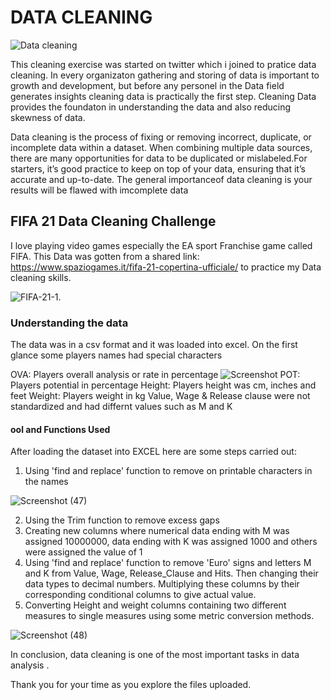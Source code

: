 # DATA CLEANING 
![Data cleaning](https://user-images.githubusercontent.com/92938944/226064114-17cadf58-fb67-4422-a04b-fb8a9edeee64.png)

This cleaning exercise was started on twitter which i joined to pratice data cleaning. 
In every organizaton gathering and storing of data is important to growth and development, but before any personel in the Data field generates insights 
cleaning data is practically the first step. 
Cleaning Data provides the foundaton in understanding the data and also reducing skewness of data.

Data cleaning is the process of fixing or removing incorrect,  duplicate, or incomplete data within a dataset. When combining multiple data sources, there are many opportunities for data to be duplicated or mislabeled.For starters, it’s good practice to keep on top of your data, ensuring that it’s accurate and up-to-date. The general importanceof data cleaning is your results will be flawed with imcomplete data

## FIFA 21 Data Cleaning Challenge
I love playing video games especially the EA sport Franchise game called FIFA. This Data was gotten from a shared link: https://www.spaziogames.it/fifa-21-copertina-ufficiale/ to practice my Data cleaning skills.
                          
![FIFA-21-1](https://user-images.githubusercontent.com/92938944/226065395-8886e981-bb55-4980-bca4-3c0c18843b75.png).

### Understanding the data
The data was in a csv format and it was loaded into excel.  On the first glance some players names had special characters

OVA: Players overall analysis or rate in percentage
![Screenshot](https://user-images.githubusercontent.com/92938944/226066333-38b1229c-2bb9-440e-8bc7-cd12d826c4ef.png)
POT: Players potential in percentage
Height: Players height was cm, inches and feet
Weight: Players weight in kg
Value, Wage & Release clause were not standardized and had differnt values such as M and K
 
 #### ool and Functions Used
 After loading the dataset into EXCEL here are some steps carried out:
 
 1. Using 'find and replace' function to remove on printable characters in the names 
 
 ![Screenshot (47)](https://user-images.githubusercontent.com/92938944/226068328-de51910d-e38c-4a38-b44d-9bdfdb5b5ad2.png) 
 
 2. Using the Trim function to remove excess gaps
 3. Creating new columns where numerical data ending with M was assigned 10000000, data ending with K was assigned 1000 and others were assigned the value of 1
 4. Using 'find and replace' function to remove 'Euro' signs and letters M and K from Value, Wage, Release_Clause and Hits. Then changing their data types to decimal 
    numbers. Multiplying these columns by their corresponding conditional columns to give actual value.
 5. Converting Height and weight columns containing two different measures to single measures using some metric conversion methods.
     
![Screenshot (48)](https://user-images.githubusercontent.com/92938944/226068414-3a67dae0-e7f8-4dd7-adde-5f7860c7439b.png)

In conclusion, data cleaning is one of the most important tasks in data analysis .

Thank you for your time as you explore the files uploaded.


 
 








